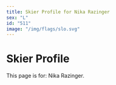 ```yaml
---
title: Skier Profile for Nika Razinger
sex: "L"
id: "511"
image: "/img/flags/slo.svg" 
---
```


# Skier Profile

This page is for: Nika Razinger.
    